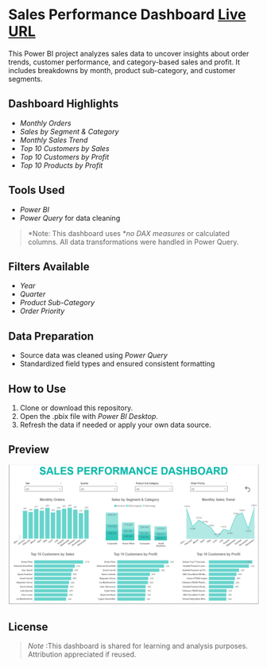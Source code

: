 # Sales Performance Dashboard [Live URL](https://janejeshen-sales-performance-dashboard-streamlit-app-ggstz8.streamlit.app/)



This Power BI project analyzes sales data to uncover insights about order trends, customer performance, and category-based sales and profit. It includes breakdowns by month, product sub-category, and customer segments.

## Dashboard Highlights

- *Monthly Orders*
- *Sales by Segment & Category*
- *Monthly Sales Trend*
- *Top 10 Customers by Sales*
- *Top 10 Customers by Profit*
- *Top 10 Products by Profit*

## Tools Used

- *Power BI*
- *Power Query* for data cleaning 

> *Note: This dashboard uses **no DAX measures* or calculated columns. All data transformations were handled in Power Query.

## Filters Available

- *Year*
- *Quarter*
- *Product Sub-Category*
- *Order Priority*

## Data Preparation

- Source data was cleaned using *Power Query*
- Standardized field types and ensured consistent formatting

## How to Use

1. Clone or download this repository.
2. Open the .pbix file with *Power BI Desktop*.
3. Refresh the data if needed or apply your own data source.

## Preview

![Dashboard Preview](Sales%20Performance%20Dashboard.png)

## License

> *Note* :This dashboard is shared for learning and analysis purposes. Attribution appreciated if reused.
